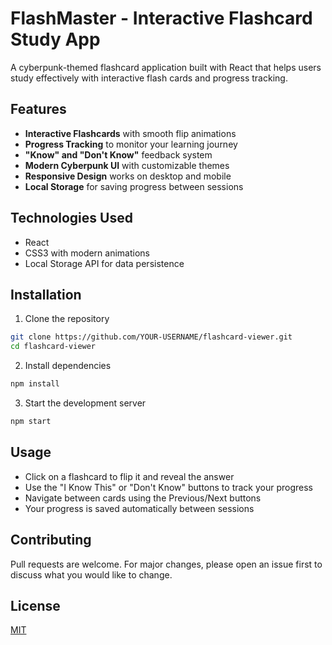 # FlashMaster - Interactive Flashcard Study App

A cyberpunk-themed flashcard application built with React that helps users study effectively with interactive flash cards and progress tracking.

## Features

- **Interactive Flashcards** with smooth flip animations
- **Progress Tracking** to monitor your learning journey
- **"Know" and "Don't Know"** feedback system
- **Modern Cyberpunk UI** with customizable themes
- **Responsive Design** works on desktop and mobile
- **Local Storage** for saving progress between sessions

## Technologies Used

- React
- CSS3 with modern animations
- Local Storage API for data persistence

## Installation

1. Clone the repository
```bash
git clone https://github.com/YOUR-USERNAME/flashcard-viewer.git
cd flashcard-viewer
```

2. Install dependencies
```bash
npm install
```

3. Start the development server
```bash
npm start
```

## Usage

- Click on a flashcard to flip it and reveal the answer
- Use the "I Know This" or "Don't Know" buttons to track your progress
- Navigate between cards using the Previous/Next buttons
- Your progress is saved automatically between sessions



## Contributing

Pull requests are welcome. For major changes, please open an issue first to discuss what you would like to change.

## License

[MIT](./LICENSE)
